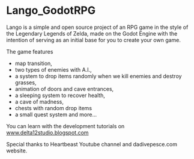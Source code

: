 # Lango_GodotRPG

Lango is a simple and open source project of an RPG game in the style of the Legendary Legends of Zelda, 
made on the Godot Engine with the intention of serving as an initial base for you to create your own game.

The game features 

* map transition, 
* two types of enemies with A.I., 
* a system to drop items randomly when we kill enemies and destroy grasses, 
* animation of doors and cave entrances, 
* a sleeping system to recover health,
* a cave of madness,
* chests with random drop items 
* a small quest system and more...

You can learn with the development tutorials on www.delta12studio.blogspot.com

Special thanks to Heartbeast Youtube channel and dadivepesce.com website.
